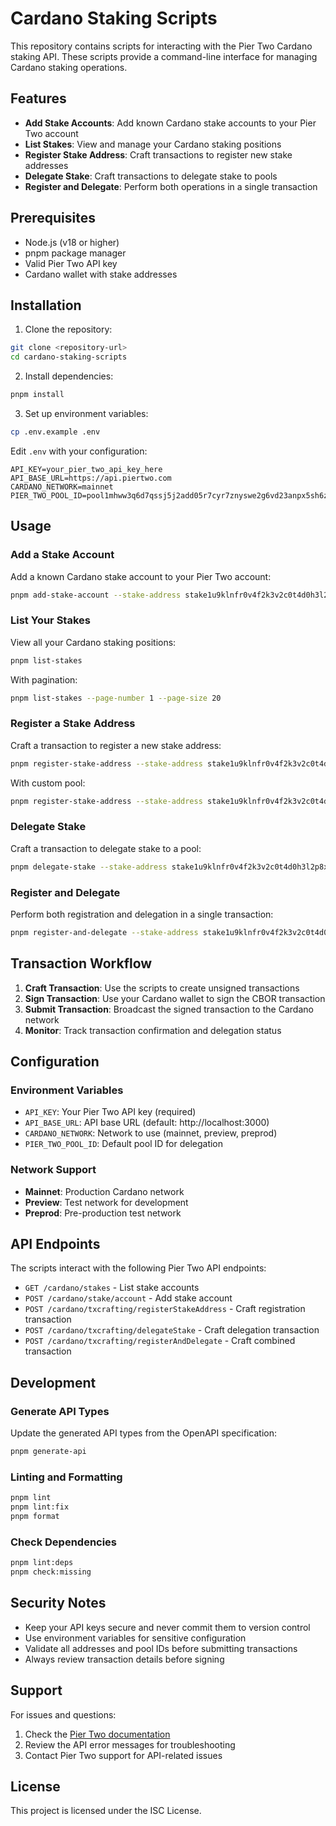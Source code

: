 # Cardano Staking Scripts

This repository contains scripts for interacting with the Pier Two Cardano staking API. These scripts provide a command-line interface for managing Cardano staking operations.

## Features

- **Add Stake Accounts**: Add known Cardano stake accounts to your Pier Two account
- **List Stakes**: View and manage your Cardano staking positions
- **Register Stake Address**: Craft transactions to register new stake addresses
- **Delegate Stake**: Craft transactions to delegate stake to pools
- **Register and Delegate**: Perform both operations in a single transaction

## Prerequisites

- Node.js (v18 or higher)
- pnpm package manager
- Valid Pier Two API key
- Cardano wallet with stake addresses

## Installation

1. Clone the repository:
```bash
git clone <repository-url>
cd cardano-staking-scripts
```

2. Install dependencies:
```bash
pnpm install
```

3. Set up environment variables:
```bash
cp .env.example .env
```

Edit `.env` with your configuration:
```env
API_KEY=your_pier_two_api_key_here
API_BASE_URL=https://api.piertwo.com
CARDANO_NETWORK=mainnet
PIER_TWO_POOL_ID=pool1mhww3q6d7qssj5j2add05r7cyr7znyswe2g6vd23anpx5sh6z8d
```

## Usage

### Add a Stake Account

Add a known Cardano stake account to your Pier Two account:

```bash
pnpm add-stake-account --stake-address stake1u9klnfr0v4f2k3v2c0t4d0h3l2p8x9q6r7s8t9u0v1w2x3y4z5a6b7c8d9e0f --reference "My Fund" --label "Balance Sheet Stake"
```

### List Your Stakes

View all your Cardano staking positions:

```bash
pnpm list-stakes
```

With pagination:
```bash
pnpm list-stakes --page-number 1 --page-size 20
```

### Register a Stake Address

Craft a transaction to register a new stake address:

```bash
pnpm register-stake-address --stake-address stake1u9klnfr0v4f2k3v2c0t4d0h3l2p8x9q6r7s8t9u0v1w2x3y4z5a6b7c8d9e0f
```

With custom pool:
```bash
pnpm register-stake-address --stake-address stake1u9klnfr0v4f2k3v2c0t4d0h3l2p8x9q6r7s8t9u0v1w2x3y4z5a6b7c8d9e0f --pool-id pool1abc123...
```

### Delegate Stake

Craft a transaction to delegate stake to a pool:

```bash
pnpm delegate-stake --stake-address stake1u9klnfr0v4f2k3v2c0t4d0h3l2p8x9q6r7s8t9u0v1w2x3y4z5a6b7c8d9e0f
```

### Register and Delegate

Perform both registration and delegation in a single transaction:

```bash
pnpm register-and-delegate --stake-address stake1u9klnfr0v4f2k3v2c0t4d0h3l2p8x9q6r7s8t9u0v1w2x3y4z5a6b7c8d9e0f
```

## Transaction Workflow

1. **Craft Transaction**: Use the scripts to create unsigned transactions
2. **Sign Transaction**: Use your Cardano wallet to sign the CBOR transaction
3. **Submit Transaction**: Broadcast the signed transaction to the Cardano network
4. **Monitor**: Track transaction confirmation and delegation status

## Configuration

### Environment Variables

- `API_KEY`: Your Pier Two API key (required)
- `API_BASE_URL`: API base URL (default: http://localhost:3000)
- `CARDANO_NETWORK`: Network to use (mainnet, preview, preprod)
- `PIER_TWO_POOL_ID`: Default pool ID for delegation

### Network Support

- **Mainnet**: Production Cardano network
- **Preview**: Test network for development
- **Preprod**: Pre-production test network

## API Endpoints

The scripts interact with the following Pier Two API endpoints:

- `GET /cardano/stakes` - List stake accounts
- `POST /cardano/stake/account` - Add stake account
- `POST /cardano/txcrafting/registerStakeAddress` - Craft registration transaction
- `POST /cardano/txcrafting/delegateStake` - Craft delegation transaction
- `POST /cardano/txcrafting/registerAndDelegate` - Craft combined transaction

## Development

### Generate API Types

Update the generated API types from the OpenAPI specification:

```bash
pnpm generate-api
```

### Linting and Formatting

```bash
pnpm lint
pnpm lint:fix
pnpm format
```

### Check Dependencies

```bash
pnpm lint:deps
pnpm check:missing
```

## Security Notes

- Keep your API keys secure and never commit them to version control
- Use environment variables for sensitive configuration
- Validate all addresses and pool IDs before submitting transactions
- Always review transaction details before signing

## Support

For issues and questions:

1. Check the [Pier Two documentation](https://docs.piertwo.com)
2. Review the API error messages for troubleshooting
3. Contact Pier Two support for API-related issues

## License

This project is licensed under the ISC License.
